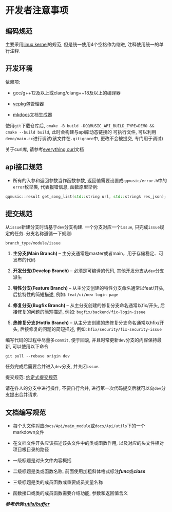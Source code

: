 # 开发者注意事项 

## 编码规范

主要采用[linux kernel](https://docs.kernel.org/translations/zh_CN/process/coding-style.html)的规范,
但是统一使用4个空格作为缩进, 注释使用统一的单行注释.

## 开发环境

依赖项:

- gcc/g++12及以上或clang/clang++18及以上的编译器

- [vcpkg](https://vcpkg.io/en/)包管理器

- [mkdocs](https://squidfunk.github.io/mkdocs-material/)文档生成器

使用`git`下载仓库后, `cmake -B build -DQQMUSIC_API_BUILD_TYPE=DEMO && cmake --build build`, 此时会构建与api库动态链接的
可执行文件, 可以利用`demo/main.cc`进行调试(该文件在`.gitignore`中, 更改不会被提交, 专门用于调试)


关于curl库, 请参考[everything curl](https://everything.curl.dev/)文档

## api接口规范

- 所有的入参和返回参数当作函数参数, 返回值需要设置成`qqmusic/error.h`中的`error`枚举类,
代表报错信息, 函数原型举例:

```cpp
qqmusic::result get_song_list(std::string url, std::string& res_json);
```

## 提交规范

从`issue`新建分支时请基于`dev`分支构建. 一个分支对应一个`issue`, 只完成`issue`规定的任务.
分支名称遵循一下规则:

```
branch_type/module/issue
```

1. **主分支(Main Branch)**
    – 主分支通常是master或者main，用于存储稳定、可发布的代码

2. **开发分支(Develop Branch)**
    – 必须是可编译的代码, 其他开发分支从`dev`分支派生

3. **特性分支(Feature Branch)**
    – 从主分支创建的特性分支命名通常以feat/开头, 后接特性的简短描述, 例如: `feat/ui/new-login-page`

4. **修复分支(Bugfix Branch)**
    – 从主分支创建的修复分支命名通常以fix/开头, 后接修复的问题的简短描述, 例如: `bugfix/backend/fix-login-issue`

5. **热修复分支(Hotfix Branch)**
    – 从主分支创建的热修复分支命名通常以hfix/开头, 后接修复的问题的简短描述, 例如: `hfix/security/fix-security-issue`

编写代码的过程中尽量多`commit`, 便于回滚, 并且时常更新`dev`分支的内容保持最新, 可以使用以下命令

```
git pull --rebase origin dev
```

任务完成后需要合并进入`dev`分支, 并关闭`issue`. 

提交规范: [约定式提交规范](https://www.conventionalcommits.org/zh-hans/v1.0.0/)

请在各人的分支中进行操作, 不要自行合并, 进行第一次代码提交后就可以向`dev`分支提出合并请求.

## 文档编写规范

- 每个头文件对应`docs/Api/main_module`或`docs/Api/utils`下的一个markdown文件

- 在文档文件开头应该描述该头文件中的类或函数作用, 以及对应的头文件相对项目根目录的路径

- 一级标题是对头文件内容概括

- 二级标题是类或函数名称, 前面使用加粗斜体格式标注***func***或***class***

- 三级标题是类的成员函数或重要成员变量名称

- 函数接口或类的成员函数需要介绍功能, 参数和返回值含义

***参考示例:[utils/buffer](../Api/utils/buffer.md)***
